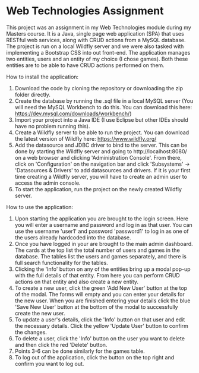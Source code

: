 # Web Technologies Assignment

This project was an assignment in my Web Technologies module during my Masters course. It is a Java, single page web application (SPA) that uses RESTful web services, along with CRUD actions from a MySQL database. The project is run on a local Wildfly server and we were also tasked with implementing a Bootstrap CSS into out front-end. The application manages two entities, users and an entity of my choice (I chose games). Both these entities are to be able to have CRUD actions performed on them.

How to install the application:
1. Download the code by cloning the repository or downloading the zip folder directly.
2. Create the database by running the .sql file in a local MySQL server (You will need the MySQL Workbench to do this. You can download this here: https://dev.mysql.com/downloads/workbench/)
3. Import your project into a Java IDE (I use Eclipse but other IDEs should have no problem running this).
4. Create a Wildfly server to be able to run the project. You can download the latest version of Wildfly here: https://www.wildfly.org/
5. Add the datasource and JDBC driver to bind to the server. This can be done by starting the Wildfly server and going to http://localhost:8080/ on a web browser and clicking 'Administration Console'. From there, click on 'Configuration' on the navigation bar and click 'Subsystems' -> 'Datasources & Drivers' to add datasources and drivers. If it is your first time creating a Wildfly server, you will have to create an admin user to access the admin console.
6. To start the application, run the project on the newly created Wildfly server.

How to use the application:
1. Upon starting the application you are brought to the login screen. Here you will enter a username and password and log in as that user. You can use the username 'user1' and password 'password1' to log in as one of the users already hardcoded into the database. 
2. Once you have logged in your are brought to the main admin dashboard. The cards at the top list the total number of users and games in the database. The tables list the users and games separately, and there is full search functionality for the tables.
3. Clicking the 'Info' button on any of the entities bring up a modal pop-up with the full details of that entity. From here you can perform CRUD actions on that entity and also create a new entity. 
4. To create a new user, click the green 'Add New User' button at the top of the modal. The forms will empty and you can enter your details for the new user. When you are finished entering your details click the blue 'Save New User' button at the bottom of the modal to successfully create the new user.
5. To update a user's details, click the 'Info' button on that user and edit the necessary details. Click the yellow 'Update User' button to confirm the changes.
6. To delete a user, click the 'Info' button on the user you want to delete and then click the red 'Delete' button.
7. Points 3-6 can be done similarly for the games table.
8. To log out of the application, click the button on the top right and confirm you want to log out.
